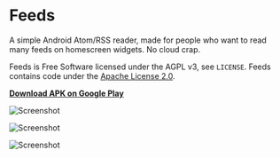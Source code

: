 # Feeds

A simple Android Atom/RSS reader, made for people who want to read many feeds on homescreen widgets. No cloud crap.

Feeds is Free Software licensed under the AGPL v3, see `LICENSE`. Feeds contains code under the [Apache License 2.0](http://www.apache.org/licenses/LICENSE-2.0).

**[Download APK on Google Play](https://play.google.com/store/apps/details?id=org.fourthline.android.feeds)**

![Screenshot](https://github.com/4thline/feeds/blob/master/misc/Screen%20Shot%202012-02-06%20at%202.38.43%20PM.png?raw=true)

![Screenshot](https://github.com/4thline/feeds/blob/master/misc/Screen%20Shot%202012-02-06%20at%202.39.23%20PM.png?raw=true)

![Screenshot](https://github.com/4thline/feeds/blob/master/misc/Screen%20Shot%202012-02-06%20at%202.45.27%20PM.png?raw=true)
